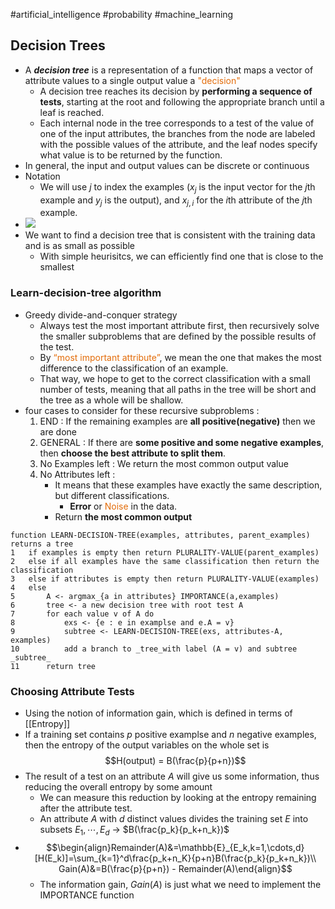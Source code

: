 #artificial_intelligence  #probability #machine_learning
## Decision Trees
- A ***decision tree*** is a representation of a function that maps a vector of attribute values to a single output value a <font color="#e36c09">"decision"</font>
	- A decision tree reaches its decision by **performing a sequence of tests**, starting at the root and following the appropriate branch until a leaf is reached.
	- Each internal node in the tree corresponds to a test of the value of one of the input attributes, the branches from the node are labeled with the possible values of the attribute, and the leaf nodes specify what value is to be returned by the function.
- In general, the input and output values can be discrete or continuous
- Notation
	- We will use $j$ to index the examples ($x_j$ is the input vector for the $j$th example and $y_j$ is the output), and $x_{j,i}$ for the $i$th attribute of the $j$th example.
- ![](https://i.imgur.com/mHvHEFu.png)
- We want to find a decision tree that is consistent with the training data and is as small as possible
	- With simple heurisitcs, we can efficiently find one that is close to the smallest
### Learn-decision-tree algorithm 
- Greedy divide-and-conquer strategy 
	- Always test the most important attribute first, then recursively solve the smaller subproblems that are defined by the possible results of the test. 
	- By <font color="#e36c09">“most important attribute”</font>, we mean the one that makes the most difference to the classification of an example. 
	- That way, we hope to get to the correct classification with a small number of tests, meaning that all paths in the tree will be short and the tree as a whole will be shallow. 
- four cases to consider for these recursive subproblems :
	1. END : If the remaining examples are **all positive(negative)** then we are done
	2. GENERAL : If there are **some positive and some negative examples**, then **choose the best attribute to split them**. 
	3. No Examples left : We return the most common output value
	4. No Attributes left : 
		- It means that these examples have exactly the same description, but different classifications.
			- **Error** or <font color="#e36c09">Noise</font> in the data.
		- Return **the most common output**
```pseudo
function LEARN-DECISION-TREE(examples, attributes, parent_examples) returns a tree
1	if examples is empty then return PLURALITY-VALUE(parent_examples)
2	else if all examples have the same classification then return the classification
3	else if attributes is empty then return PLURALITY-VALUE(examples)
4	else
5		A <- argmax_{a in attributes} IMPORTANCE(a,examples)
6		tree <- a new decision tree with root test A
7		for each value v of A do
8			exs <- {e : e in examplse and e.A = v}
9			subtree <- LEARN-DECISION-TREE(exs, attributes-A, examples)
10			add a branch to _tree_with label (A = v) and subtree _subtree_
11		return tree
```

### Choosing Attribute Tests
- Using the notion of information gain, which is defined in terms of [[Entropy]]
- If a training set contains $p$ positive examplse and $n$ negative examples, then the entropy of the output variables on the whole set is  $$H(output) = B(\frac{p}{p+n})$$
- The result of a test on an attribute $A$ will give us some information, thus reducing the overall entropy by some amount
	- We can measure this reduction by looking at the entropy remaining after the attribute test.
	- An attribute $A$ with $d$ distinct values divides the training set $E$ into subsets $E_1,\cdots,E_d$ -> $B(\frac{p_k}{p_k+n_k})$
- $$\begin{align}Remainder(A)&=\mathbb{E}_{E_k,k=1,\cdots,d}[H(E_k)]=\sum_{k=1}^d\frac{p_k+n_K}{p+n}B(\frac{p_k}{p_k+n_k})\\ Gain(A)&=B(\frac{p}{p+n}) - Remainder(A)\end{align}$$
	- The information gain, $Gain(A)$ is just what we need to implement the IMPORTANCE function 